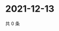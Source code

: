 # 2021-12-13

共 0 条

<!-- BEGIN WEIBO -->
<!-- 最后更新时间 Mon Dec 13 2021 07:08:48 GMT+0800 (China Standard Time) -->

<!-- END WEIBO -->
